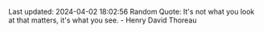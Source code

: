 Last updated: 2024-04-02 18:02:56
Random Quote: It's not what you look at that matters, it's what you see. - Henry David Thoreau